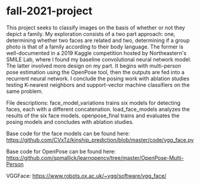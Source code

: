 # fall-2021-project

This project seeks to classify images on the basis of whether or not they depict a family. My exploration consists of a two part approach: one, determining whether two faces are related and two, determining if a group photo is that of a family according to their body language. The former is well-documented in a 2019 Kaggle competition hosted by Northeastern's SMILE Lab, where I found my baseline convolutional neural network model. The latter involved more design on my part. It begins with multi-person pose estimation using the OpenPose tool, then the outputs are fed into a recurrent neural network. I conclude the posing work with ablation studies testing K-nearest neighbors and support-vector machine classifiers on the same problem.

File descriptions:
face_model_variations trains six models for detecting faces, each with a different concatenation.
load_face_models analyzes the results of the six face models.
openpose_final trains and evaluates the posing models and concludes with ablation studies.


Base code for the face models can be found here: https://github.com/CVxTz/kinship_prediction/blob/master/code/vgg_face.py  

Base code for OpenPose can be found here: https://github.com/spmallick/learnopencv/tree/master/OpenPose-Multi-Person 

VGGFace: https://www.robots.ox.ac.uk/~vgg/software/vgg_face/ 
